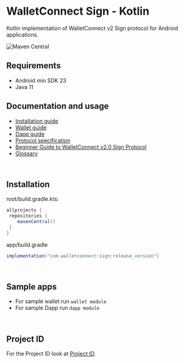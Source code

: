 # **WalletConnect Sign - Kotlin**

Kotlin implementation of WalletConnect v2 Sign protocol for Android applications.

![Maven Central](https://img.shields.io/maven-central/v/com.walletconnect/sign)

## Requirements

* Android min SDK 23
* Java 11

## Documentation and usage

* [Installation guide](https://docs.walletconnect.com/2.0/kotlin/sign/installation)
* [Wallet guide](https://docs.walletconnect.com/2.0/kotlin/sign/wallet-usage)
* [Dapp guide](https://docs.walletconnect.com/2.0/kotlin/sign/dapp-usage)
* [Protocol specification](https://github.com/WalletConnect/walletconnect-specs)
* [Beginner Guide to WalletConnect v2.0 Sign Protocol](https://medium.com/walletconnect/beginner-guide-to-walletconnect-v2-0-sign-protocol-for-android-developers-936293e30700)
* [Glossary](https://docs.walletconnect.com/2.0/introduction/glossary)

&nbsp;

## Installation

root/build.gradle.kts:

```gradle
allprojects {
 repositories {
    mavenCentral()
 }
}
```

app/build.gradle

```gradle
implementation("com.walletconnect:sign:release_version")
```

&nbsp;

## Sample apps

* For sample wallet run `wallet module`
* For sample Dapp run `dapp module`

&nbsp;

## Project ID

For the Project ID look at [Project ID](https://walletconnect.com/).
